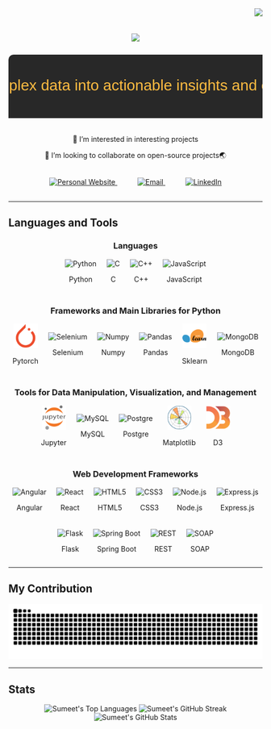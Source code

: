 <img align="right" src="https://visitor-badge.laobi.icu/badge?page_id=sumeetbidhan.sumeetbidhan" />

<h1 align="center">
    <img src="https://readme-typing-svg.herokuapp.com/?font=Righteous&size=40&color=FFA500&center=true&vCenter=true&width=550&height=80&duration=4000&lines=Hi+There!+👋;+I'm+Sumeet+Bidhan!;" />
</h1>

<div align="center">
  <svg width="800" height="200">
    <rect width="800" height="200" fill="#282828" rx="10" ry="10"/>
    <text x="50%" y="50%" dominant-baseline="middle" text-anchor="middle" font-family="Arial, Helvetica, sans-serif" font-size="30" fill="white">
      <animate attributeName="fill" values="white;#FFA500;white" dur="5s" repeatCount="indefinite" />
      Welcome to my GitHub profile! I'm Sumeet Bidhan🥷🏽, I’m a passionate Data Analyst and Full Stack Developer with over 2 years of hands-on experience. I thrive on transforming complex data into actionable insights and crafting robust, user-friendly web solutions. Explore my portfolio and discover how I merge analytical skills with development expertise to drive innovation and deliver impactful results.
    </text>
  </svg>
</div>

<div align="center" style="margin: 30px 20px;">
  <p>👀 I’m interested in interesting projects</p>
  <p>💞️ I’m looking to collaborate on open-source projects🌏</p>
</div>

<div align="center" style="margin: 30px 20px;">
  <a href="https://sumeetbidhan.netlify.app/" target="_blank" style="margin: 0 20px;">
    <img src="https://img.icons8.com/?size=70&id=Meg71w7epZVz&format=png&color=000000" alt="Personal Website"/>
  </a>
  <a href="mailto:sumeetbidhanwork@gmail.com" style="margin: 0 20px;">
    <img src="https://img.icons8.com/?size=70&id=6QtoKjRma1Cq&format=png&color=000000" alt="Email"/>
  </a>
  <a href="https://www.linkedin.com/in/sumeetbidhanwork" target="_blank" style="margin: 0 20px;">
    <img src="https://img.icons8.com/?size=70&id=60ZV_wYC0BM2&format=png&color=000000" alt="LinkedIn"/>
  </a>
</div>

---

## Languages and Tools

<div align="center">
  <h3>Languages</h3>
  <div style="display: flex; justify-content: center; align-items: center; gap: 20px; flex-wrap: wrap;">
    <div style="text-align: center;">
      <img src="https://img.icons8.com/color/48/000000/python.png" alt="Python"/>
      <p>Python</p>
    </div>
    <div style="text-align: center;">
      <img src="https://img.icons8.com/color/48/000000/c-programming.png" alt="C"/>
      <p>C</p>
    </div>
    <div style="text-align: center;">
      <img src="https://img.icons8.com/color/48/000000/c-plus-plus-logo.png" alt="C++"/>
      <p>C++</p>
    </div>
    <div style="text-align: center;">
      <img src="https://img.icons8.com/color/48/000000/javascript.png" alt="JavaScript"/>
      <p>JavaScript</p>
    </div>
  </div>
  
  <h3 style="margin-top: 30px;">Frameworks and Main Libraries for Python</h3>
  <div style="display: flex; justify-content: center; align-items: center; gap: 20px; flex-wrap: wrap;">
    <div style="text-align: center;">
      <img src="https://github.com/devicons/devicon/blob/master/icons/pytorch/pytorch-original.svg" alt="Pytorch" width="48" height="48"/>
      <p>Pytorch</p>
    </div>
    <div style="text-align: center;">
      <img src="https://img.icons8.com/color/48/000000/selenium-test-automation.png" alt="Selenium"/>
      <p>Selenium</p>
    </div>
    <div style="text-align: center;">
      <img src="https://img.icons8.com/color/48/000000/numpy.png" alt="Numpy"/>
      <p>Numpy</p>
    </div>
    <div style="text-align: center;">
      <img src="https://img.icons8.com/color/48/000000/pandas.png" alt="Pandas"/>
      <p>Pandas</p>
    </div>
    <div style="text-align: center;">
      <img src="https://github.com/devicons/devicon/blob/master/icons/scikitlearn/scikitlearn-original.svg" alt="Sklearn" width="48" height="48"/>
      <p>Sklearn</p>
    </div>
    <div style="text-align: center;">
      <img src="https://img.icons8.com/color/48/000000/mongodb.png" alt="MongoDB"/>
      <p>MongoDB</p>
    </div>
  </div>

  <h3 style="margin-top: 30px;">Tools for Data Manipulation, Visualization, and Management</h3>
  <div style="display: flex; justify-content: center; align-items: center; gap: 20px; flex-wrap: wrap;">
    <div style="text-align: center;">
      <img src="https://github.com/devicons/devicon/blob/master/icons/jupyter/jupyter-original-wordmark.svg" alt="Jupyter" width="48" height="48"/>
      <p>Jupyter</p>
    </div>
    <div style="text-align: center;">
      <img src="https://img.icons8.com/color/48/000000/mysql-logo.png" alt="MySQL"/>
      <p>MySQL</p>
    </div>
    <div style="text-align: center;">
      <img src="https://img.icons8.com/color/48/000000/postgreesql.png" alt="Postgre"/>
      <p>Postgre</p>
    </div>
    <div style="text-align: center;">
      <img src="https://github.com/devicons/devicon/blob/master/icons/matplotlib/matplotlib-original.svg" alt="Matplotlib" width="48" height="48"/>
      <p>Matplotlib</p>
    </div>
    <div style="text-align: center;">
      <img src="https://github.com/devicons/devicon/blob/master/icons/d3js/d3js-original.svg" alt="D3" width="48" height="48"/>
      <p>D3</p>
    </div>
  </div>

  <h3 style="margin-top: 30px;">Web Development Frameworks</h3>
  <div style="display: flex; justify-content: center; align-items: center; gap: 20px; flex-wrap: wrap;">
    <div style="text-align: center;">
      <img src="https://img.icons8.com/color/48/000000/angularjs.png" alt="Angular"/>
      <p>Angular</p>
    </div>
    <div style="text-align: center;">
      <img src="https://img.icons8.com/color/48/000000/react-native.png" alt="React"/>
      <p>React</p>
    </div>
    <div style="text-align: center;">
      <img src="https://img.icons8.com/color/48/000000/html-5.png" alt="HTML5"/>
      <p>HTML5</p>
    </div>
    <div style="text-align: center;">
      <img src="https://img.icons8.com/color/48/000000/css3.png" alt="CSS3"/>
      <p>CSS3</p>
    </div>
    <div style="text-align: center;">
      <img src="https://img.icons8.com/fluency/48/000000/node-js.png" alt="Node.js"/>
      <p>Node.js</p>
    </div>
    <div style="text-align: center;">
      <img src="https://img.icons8.com/nolan/64/express-js.png" alt="Express.js"/>
      <p>Express.js</p>
    </div>
    <div style="text-align: center;">
      <img src="https://img.icons8.com/?size=50&id=ewGOClUtmFX4&format=png&color=000000" alt="Flask"/>
      <p>Flask</p>
    </div>
    <div style="text-align: center;">
      <img src="https://img.icons8.com/color/48/000000/spring-logo.png" alt="Spring Boot"/>
      <p>Spring Boot</p>
    </div>
    <div style="text-align: center;">
      <img src="https://img.icons8.com/color/48/000000/api.png" alt="REST"/>
      <p>REST</p>
    </div>
    <div style="text-align: center;">
      <img src="https://img.icons8.com/color/48/000000/soap.png" alt="SOAP"/>
      <p>SOAP</p>
    </div>
  </div>
</div>

---

## My Contribution

<div align="center">
  <img alt="snake eating my contributions" src="https://raw.githubusercontent.com/sumeetbidhan/sumeetbidhan/output/github-contribution-grid-snake.svg" />
</div>

---

## Stats

<div align="center">
  <img src="https://github-readme-stats.vercel.app/api/top-langs/?username=sumeetbidhan&layout=compact&theme=radical&title_color=FFA500&text_color=FFA500" alt="Sumeet's Top Languages"/>
  <img src="https://github-readme-streak-stats.herokuapp.com/?user=sumeetbidhan&theme=radical&ring=FFA500&fire=FFA500&sideNums=FFA500" alt="Sumeet's GitHub Streak"/>
  <img src="https://github-readme-stats.vercel.app/api?username=sumeetbidhan&show_icons=true&theme=radical&icon_color=FFA500&title_color=FFA500&text_color=FFA500" alt="Sumeet's GitHub Stats"/>
</div>
